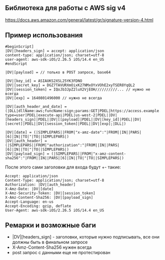 ## Библиотека для работы с AWS sig v4
https://docs.aws.amazon.com/general/latest/gr/signature-version-4.html

## Пример использования

```
#beginScript]
|DV|[headers_sign] = accept: application/json
content-type: application/json; charset=utf-8
user-agent: aws-sdk-iOS/2.26.5 iOS/14.4 en_US
#endScript

|DV|[payload] = // только в POST запросе, base64

|DV|[key_id] = ASIAUKS2XSL25YK3FDNO
|DV|[secret_key] = DGZ7TAVURXmOixK27NMxOYxVOhE2xyTSER8YqQL2
|DV|[session_token] = IQoJb3JpZ2luX2VjEOH//////////... // нужно не всегда
|DV|[exp] = 1640801496000 // нужно не всегда

|DV|[auth_header_and_date] = (|DLL|dllName:aws;funcName:sign;params:GET|PDEL|https://access.example.com/info?type=user|PDEL|execute-api|PDEL|us-west-2|PDEL||DV|[headers_sign]|PDEL||DV|[[payload]|PDEL||DV|[key_id]|PDEL||DV|[secret]|PDEL||DV|[session_token]|PDEL||DV|[exp];|DLL|)

|DV|[date] = (|SIMPLEPARS||FROM|"x-amz-date":"|FROM||IN||PARS|[6]|IN||TO|"|TO||SIMPLEPARS|)
|DV|[auth_header] = (|SIMPLEPARS||FROM|"authorization":"|FROM||IN||PARS|[6]|IN||TO|"|TO||SIMPLEPARS|)
|DV|[payload_sign] = (|SIMPLEPARS||FROM|"x-amz-content-sha256":"|FROM||IN||PARS|[6]|IN||TO|"|TO||SIMPLEPARS|)
```

После этого сами заголовки для входа будут +- такие:

```
Accept: application/json
Content-Type: application/json; charset=utf-8
Authorization: |DV|[auth_header]
X-Amz-Date: |DV|[date]
X-Amz-Security-Token: |DV|[session_token]
X-Amz-Content-Sha256: |DV|[payload_sign]
Accept-Language: en-us
Accept-Encoding: gzip, deflate
User-Agent: aws-sdk-iOS/2.26.5 iOS/14.4 en_US
```

## Ремарки и возможные баги

- |DV|[headers_sign] - заголовки, которые нужно подписывать, все они должны быть в финальном запросе
- X-Amz-Content-Sha256 нужен всегда
- post запрос с данными еще не протестирован